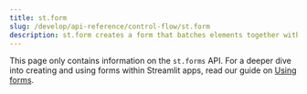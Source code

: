 ```yaml
---
title: st.form
slug: /develop/api-reference/control-flow/st.form
description: st.form creates a form that batches elements together with a “Submit" button.
---
```


<Tip>

This page only contains information on the `st.forms` API. For a deeper dive into creating and using forms within Streamlit apps, read our guide on [Using forms](/develop/concepts/forms).

</Tip>

<Autofunction function="streamlit.form" />
